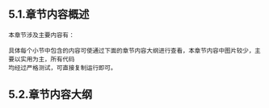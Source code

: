 
## 5.1.章节内容概述
    本章节涉及主要内容有：

	具体每个小节中包含的内容可使通过下面的章节内容大纲进行查看，本章节内容中图片较少，主要以实用为主，所有代码
    均经过严格测试，可直接复制运行即可。

## 5.2.章节内容大纲
	
<Markmap localtion="/enhance/markmap/environment/ubuntu/ubuntu2012/chapter/ubuntu2012-outline5-chapter5.html"/>

